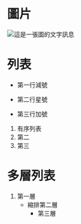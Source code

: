 # 圖片

![這是一張圖的文字訊息](https://encrypted-tbn0.gstatic.com/images?q=tbn:ANd9GcRJrY3KJQ3UWlUwpZtraBBEAzhRPSmTTcPJPA&s)

# 列表

- 第一行減號
* 第二行星號
+ 第三行加號

1. 有序列表
2. 第二
3. 第三

# 多層列表

1. 第一層
    - 縮排第二層
        + 第三層